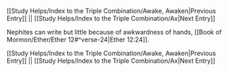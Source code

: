 [[Study Helps/Index to the Triple Combination/Awake, Awaken|Previous Entry]]  ||  [[Study Helps/Index to the Triple Combination/Ax|Next Entry]]

 Nephites can write but little because of awkwardness of hands, [[Book of Mormon/Ether/Ether 12#^verse-24|Ether 12:24]].

[[Study Helps/Index to the Triple Combination/Awake, Awaken|Previous Entry]]  ||  [[Study Helps/Index to the Triple Combination/Ax|Next Entry]]